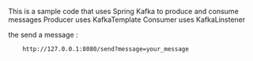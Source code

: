 This is a sample code that uses Spring Kafka to produce and consume messages
    Producer uses KafkaTemplate 
    Consumer uses KafkaLinstener

the send a message  :   

        http://127.0.0.1:8080/send?message=your_message
